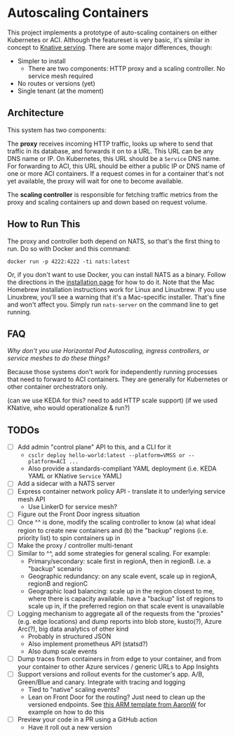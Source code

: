 # Autoscaling Containers

This project implements a prototype of auto-scaling containers on either Kubernetes or ACI. Although the featureset is very basic, it's similar in concept to [Knative serving](https://knative.dev/docs/serving/). There are some major differences, though:

- Simpler to install
    - There are two components: HTTP proxy and a scaling controller. No service mesh required
- No routes or versions (yet)
- Single tenant (at the moment)

## Architecture

This system has two components:

The **proxy** receives incoming HTTP traffic, looks up where to send that traffic in its database, and forwards it on to a URL. This URL can be any DNS name or IP. On Kubernetes, this URL should be a `Service` DNS name. For forwarding to ACI, this URL should be either a public IP or DNS name of one or more ACI containers. If a request comes in for a container that's not yet available, the proxy will wait for one to become available.

The **scaling controller** is responsible for fetching traffic metrics from the proxy and scaling containers up and down based on request volume.

## How to Run This

The proxy and controller both depend on NATS, so that's the first thing to run. Do so with Docker and this command:

```shell
docker run -p 4222:4222 -ti nats:latest
```

Or, if you don't want to use Docker, you can install NATS as a binary. Follow the directions in the [installation page](https://docs.nats.io/nats-server/installation) for how to do it. Note that the Mac Homebrew installation instructions work for Linux and Linuxbrew. If you use Linuxbrew, you'll see a warning that it's a Mac-specific installer. That's fine and won't affect you. Simply run `nats-server` on the command line to get running.

## FAQ

_Why don't you use Horizontal Pod Autoscaling, ingress controllers, or service meshes to do these things?_

Because those systems don't work for independently running processes that need to forward to ACI containers. They are generally for Kubernetes or other container orchestrators only.

(can we use KEDA for this? need to add HTTP scale support)
(if we used KNative, who would operationalize & run?)

## TODOs

- [ ] Add admin "control plane" API to this, and a CLI for it
    - `csclr deploy hello-world:latest --platform=VMSS or --platform=ACI ...`
    - Also provide a standards-compliant YAML deployment (i.e. KEDA YAML or KNative `Service` YAML)
- [ ] Add a sidecar with a NATS server
- [ ] Express container network policy API - translate it to underlying service mesh API
    - Use LinkerD for service mesh?
- [ ] Figure out the Front Door ingress situation
- [ ] Once ^^ is done, modify the scaling controller to know (a) what ideal region to create new containers and (b) the "backup" regions (i.e. priority list) to spin containers up in
- [ ] Make the proxy / controller multi-tenant
- [ ] Similar to ^^, add some strategies for general scaling. For example:
    - Primary/secondary: scale first in regionA, then in regionB. i.e. a "backup" scenario
    - Geographic redundancy: on any scale event, scale up in regionA, regionB and regionC
    - Geographic load balancing: scale up in the region closest to me, where there is capacity available. have a "backup" list of regions to scale up in, if the preferred region on that scale event is unavailable
- [ ] Logging mechanism to aggregate all of the requests from the "proxies" (e.g. edge locations) and dump reports into blob store, kusto(?), Azure Arc(?), big data analytics of other kind
    - Probably in structured JSON
    - Also implement prometheus API (statsd?)
    - Also dump scale events
- [ ] Dump traces from containers in from edge to your container, and from your container to other Azure services / generic URLs to App Insights
- [ ] Support versions and rollout events for the customer's app. A/B, Green/Blue and canary. Integrate with tracing and logging
    - Tied to "native" scaling events?
    - Lean on Front Door for the routing? Just need to clean up the versioned endpoints. See [this ARM template from AaronW](https://github.com/aaronmsft/aaronmsft-com/blob/master/azure-front-door-container-instances-arm/azuredeploy.json) for example on how to do this
- [ ] Preview your code in a PR using a GitHub action
    - Have it roll out a new version
